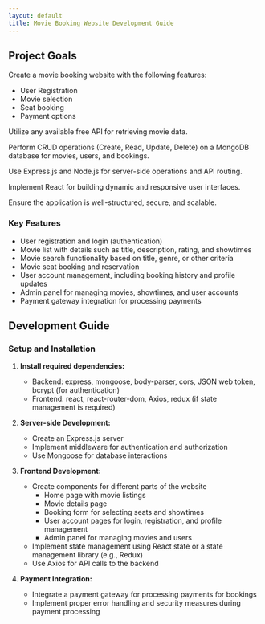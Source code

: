 ```yaml
---
layout: default
title: Movie Booking Website Development Guide
---
```


## Project Goals

Create a movie booking website with the following features:

- User Registration
- Movie selection
- Seat booking
- Payment options

Utilize any available free API for retrieving movie data.

Perform CRUD operations (Create, Read, Update, Delete) on a MongoDB database for movies, users, and bookings.

Use Express.js and Node.js for server-side operations and API routing.

Implement React for building dynamic and responsive user interfaces.

Ensure the application is well-structured, secure, and scalable.

### Key Features

- User registration and login (authentication)
- Movie list with details such as title, description, rating, and showtimes
- Movie search functionality based on title, genre, or other criteria
- Movie seat booking and reservation
- User account management, including booking history and profile updates
- Admin panel for managing movies, showtimes, and user accounts
- Payment gateway integration for processing payments

## Development Guide

### Setup and Installation

1. **Install required dependencies:**
   - Backend: express, mongoose, body-parser, cors, JSON web token, bcrypt (for authentication)
   - Frontend: react, react-router-dom, Axios, redux (if state management is required)

2. **Server-side Development:**
   - Create an Express.js server
   - Implement middleware for authentication and authorization
   - Use Mongoose for database interactions

3. **Frontend Development:**
   - Create components for different parts of the website
     - Home page with movie listings
     - Movie details page
     - Booking form for selecting seats and showtimes
     - User account pages for login, registration, and profile management
     - Admin panel for managing movies and users
   - Implement state management using React state or a state management library (e.g., Redux)
   - Use Axios for API calls to the backend

4. **Payment Integration:**
   - Integrate a payment gateway for processing payments for bookings
   - Implement proper error handling and security measures during payment processing




